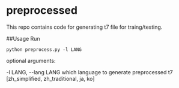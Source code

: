 # preprocessed
This repo contains code for generating t7 file for traing/testing.

##Usage
Run
```
python preprocess.py -l LANG 
```
optional arguments:

-l LANG, --lang LANG which language to generate preprocessed t7 [zh_simplified, zh_traditional, ja, ko]

